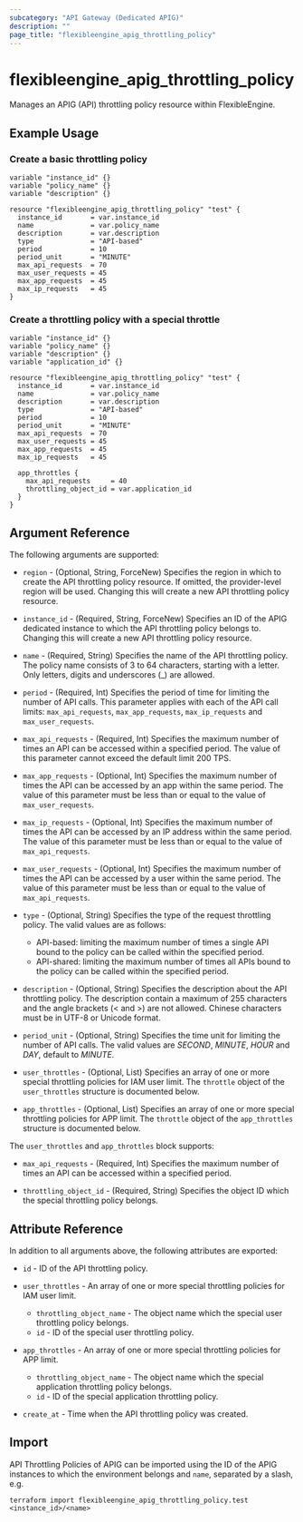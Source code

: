 ```yaml
---
subcategory: "API Gateway (Dedicated APIG)"
description: ""
page_title: "flexibleengine_apig_throttling_policy"
---
```


# flexibleengine_apig_throttling_policy

Manages an APIG (API) throttling policy resource within FlexibleEngine.

## Example Usage

### Create a basic throttling policy

```hcl
variable "instance_id" {}
variable "policy_name" {}
variable "description" {}

resource "flexibleengine_apig_throttling_policy" "test" {
  instance_id       = var.instance_id
  name              = var.policy_name
  description       = var.description
  type              = "API-based"
  period            = 10
  period_unit       = "MINUTE"
  max_api_requests  = 70
  max_user_requests = 45
  max_app_requests  = 45
  max_ip_requests   = 45
}
```

### Create a throttling policy with a special throttle

```hcl
variable "instance_id" {}
variable "policy_name" {}
variable "description" {}
variable "application_id" {}

resource "flexibleengine_apig_throttling_policy" "test" {
  instance_id       = var.instance_id
  name              = var.policy_name
  description       = var.description
  type              = "API-based"
  period            = 10
  period_unit       = "MINUTE"
  max_api_requests  = 70
  max_user_requests = 45
  max_app_requests  = 45
  max_ip_requests   = 45

  app_throttles {
    max_api_requests     = 40
    throttling_object_id = var.application_id
  }
}
```

## Argument Reference

The following arguments are supported:

* `region` - (Optional, String, ForceNew) Specifies the region in which to create the API throttling policy resource.
  If omitted, the provider-level region will be used. Changing this will create a new API throttling policy resource.

* `instance_id` - (Required, String, ForceNew) Specifies an ID of the APIG dedicated instance to which the API
  throttling policy belongs to. Changing this will create a new API throttling policy resource.

* `name` - (Required, String) Specifies the name of the API throttling policy.
  The policy name consists of 3 to 64 characters, starting with a letter.
  Only letters, digits and underscores (_) are allowed.

* `period` - (Required, Int) Specifies the period of time for limiting the number of API calls.
  This parameter applies with each of the API call limits: `max_api_requests`, `max_app_requests`, `max_ip_requests`
  and `max_user_requests`.

* `max_api_requests` - (Required, Int) Specifies the maximum number of times an API can be accessed within a specified
  period. The value of this parameter cannot exceed the default limit 200 TPS.

* `max_app_requests` - (Optional, Int) Specifies the maximum number of times the API can be accessed by an app within
  the same period. The value of this parameter must be less than or equal to the value of `max_user_requests`.

* `max_ip_requests` - (Optional, Int) Specifies the maximum number of times the API can be accessed by an IP address
  within the same period. The value of this parameter must be less than or equal to the value of `max_api_requests`.

* `max_user_requests` - (Optional, Int) Specifies the maximum number of times the API can be accessed by a user within
  the same period. The value of this parameter must be less than or equal to the value of `max_api_requests`.

* `type` - (Optional, String) Specifies the type of the request throttling policy.
  The valid values are as follows:
  + API-based: limiting the maximum number of times a single API bound to the policy can be called within the
    specified period.
  + API-shared: limiting the maximum number of times all APIs bound to the policy can be called within the specified
    period.

* `description` - (Optional, String) Specifies the description about the API throttling policy.
  The description contain a maximum of 255 characters and the angle brackets (< and >) are not allowed.
  Chinese characters must be in UTF-8 or Unicode format.

* `period_unit` - (Optional, String) Specifies the time unit for limiting the number of API calls.
  The valid values are *SECOND*, *MINUTE*, *HOUR* and *DAY*, default to *MINUTE*.

* `user_throttles` - (Optional, List) Specifies an array of one or more special throttling policies for IAM user limit.
  The `throttle` object of the `user_throttles` structure is documented below.

* `app_throttles` - (Optional, List) Specifies an array of one or more special throttling policies for APP limit.
  The `throttle` object of the `app_throttles` structure is documented below.

The `user_throttles` and `app_throttles` block supports:

* `max_api_requests` - (Required, Int) Specifies the maximum number of times an API can be accessed within a specified
  period.

* `throttling_object_id` - (Required, String) Specifies the object ID which the special throttling policy belongs.

## Attribute Reference

In addition to all arguments above, the following attributes are exported:

* `id` - ID of the API throttling policy.

* `user_throttles` - An array of one or more special throttling policies for IAM user limit.
  + `throttling_object_name` - The object name which the special user throttling policy belongs.
  + `id` - ID of the special user throttling policy.

* `app_throttles` - An array of one or more special throttling policies for APP limit.
  + `throttling_object_name` - The object name which the special application throttling policy belongs.
  + `id` - ID of the special application throttling policy.

* `create_at` - Time when the API throttling policy was created.

## Import

API Throttling Policies of APIG can be imported using the ID of the APIG instances to which the
environment belongs and `name`, separated by a slash, e.g.

```shell
terraform import flexibleengine_apig_throttling_policy.test <instance_id>/<name>
```
